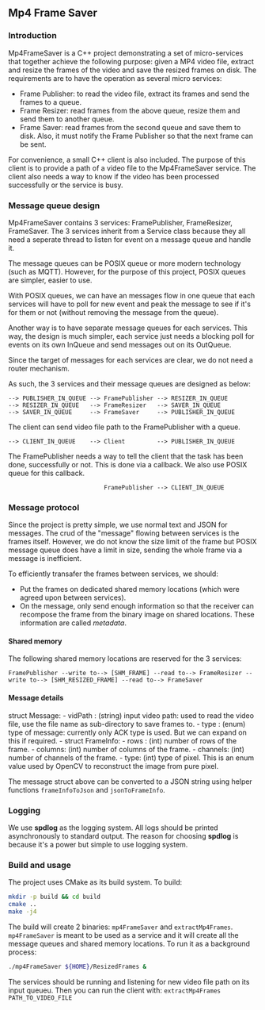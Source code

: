 ## Mp4 Frame Saver ##

### Introduction ###

Mp4FrameSaver is a C++ project demonstrating a set of micro-services that
together achieve the following purpose: given a MP4 video file, extract and
resize the frames of the video and save the resized frames on disk. The
requirements are to have the operation as several micro services:
- Frame Publisher: to read the video file, extract its frames and send the
  frames to a queue.
- Frame Resizer: read frames from the above queue, resize them and send them to
  another queue.
- Frame Saver: read frames from the second queue and save them to disk. Also,
  it must notify the Frame Publisher so that the next frame can be sent.

For convenience, a small C++ client is also included. The purpose of this
client is to provide a path of a video file to the Mp4FrameSaver service. The
client also needs a way to know if the video has been processed successfully or
the service is busy.

### Message queue design ###

Mp4FrameSaver contains 3 services: FramePublisher, FrameResizer, FrameSaver.
The 3 services inherit from a Service class because they all need a seperate
thread to listen for event on a message queue and handle it.

The message queues can be POSIX queue or more modern technology (such as MQTT).
However, for the purpose of this project, POSIX queues are simpler, easier to
use.

With POSIX queues, we can have an messages flow in one queue that each services
will have to poll for new event and peak the message to see if it's for them or
not (without removing the message from the queue).

Another way is to have separate message queues for each services. This way, the
design is much simpler, each service just needs a blocking poll for events on its own
InQueue and send messages out on its OutQueue.

Since the target of messages for each services are clear, we do not need a router mechanism.

As such, the 3 services and their message queues are designed as below:

    --> PUBLISHER_IN_QUEUE --> FramePublisher --> RESIZER_IN_QUEUE
    --> RESIZER_IN_QUEUE   --> FrameResizer   --> SAVER_IN_QUEUE
    --> SAVER_IN_QUEUE     --> FrameSaver     --> PUBLISHER_IN_QUEUE

The client can send video file path to the FramePublisher with a queue.

    --> CLIENT_IN_QUEUE    --> Client         --> PUBLISHER_IN_QUEUE

The FramePublisher needs a way to tell the client that the task has been done, successfully or not. This is done via a callback. We also use POSIX queue for this callback.

                               FramePublisher --> CLIENT_IN_QUEUE

### Message protocol ###

Since the project is pretty simple, we use normal text and JSON for messages.
The crud of the "message" flowing between services is the frames itself. However, we do not know the size limit of the frame but POSIX message queue does have a limit in size, sending the whole frame via a message is inefficient.

To efficiently transafer the frames between services, we should:
- Put the frames on dedicated shared memory locations (which were agreed upon between services).
- On the message, only send enough information so that the receiver can recompose the frame from the binary image on shared locations. These information are called _metadata_.

#### Shared memory ####

The following shared memory locations are reserved for the 3 services:

    FramePublisher --write to--> [SHM_FRAME] --read to--> FrameResizer --write to--> [SHM_RESIZED_FRAME] --read to--> FrameSaver

#### Message details ####

struct Message:
    - vidPath : (string) input video path: used to read the video file, use the file name as sub-directory to save frames to.
    - type    : (enum) type of message: currently only ACK type is used. But we can expand on this if required.
    - struct FrameInfo:
        - rows : (int) number of rows of the frame.
        - columns: (int) number of columns of the frame.
        - channels: (int) number of channels of the frame.
        - type: (int) type of pixel. This is an enum value used by OpenCV to reconstruct the image from pure pixel.

The message struct above can be converted to a JSON string using helper functions `frameInfoToJson` and `jsonToFrameInfo`.

### Logging ###

We use __spdlog__ as the logging system. All logs should be printed asynchronously to standard output. The reason for choosing __spdlog__ is because it's a power but simple to use logging system.

### Build and usage ###

The project uses CMake as its build system.
To build:
```bash
mkdir -p build && cd build
cmake ..
make -j4
```
The build will create 2 binaries: `mp4FrameSaver` and `extractMp4Frames`.
`mp4FrameSaver` is meant to be used as a service and it will create all the message queues and shared memory locations. To run it as a background process:
```bash
./mp4FrameSaver ${HOME}/ResizedFrames &
```
The services should be running and listening for new video file path on its input queueu. Then you can run the client with:
`extractMp4Frames PATH_TO_VIDEO_FILE`

